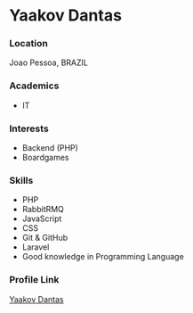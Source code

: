 # Yaakov Dantas

### Location

Joao Pessoa, BRAZIL

### Academics

- IT

### Interests

- Backend (PHP)
- Boardgames

### Skills

- PHP
- RabbitRMQ
- JavaScript
- CSS
- Git & GitHub
- Laravel
- Good knowledge in Programming Language


### Profile Link

[Yaakov Dantas](https://github.com/yaakovdantas)
